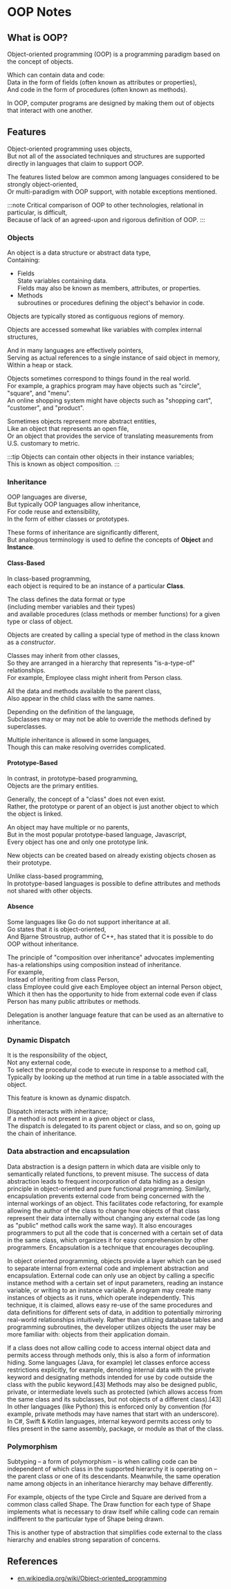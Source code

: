 # OOP Notes

## What is OOP?

Object-oriented programming (OOP) is a programming paradigm based on the concept of objects.

Which can contain data and code:  
Data in the form of fields (often known as attributes or properties),  
And code in the form of procedures (often known as methods).

In OOP, computer programs are designed by making them out of objects that interact with one another.

## Features

Object-oriented programming uses objects,  
But not all of the associated techniques and structures are supported directly in languages that claim to support OOP.

The features listed below are common among languages considered to be strongly object-oriented,  
Or multi-paradigm with OOP support, with notable exceptions mentioned.

:::note
Critical comparison of OOP to other technologies, relational in particular, is difficult,  
Because of lack of an agreed-upon and rigorous definition of OOP.
:::

### Objects

An object is a data structure or abstract data type,  
Containing:

- Fields  
  State variables containing data.  
  Fields may also be known as members, attributes, or properties.
- Methods  
  subroutines or procedures defining the object's behavior in code.

Objects are typically stored as contiguous regions of memory.

Objects are accessed somewhat like variables with complex internal structures,

And in many languages are effectively pointers,  
Serving as actual references to a single instance of said object in memory,  
Within a heap or stack.

Objects sometimes correspond to things found in the real world.  
For example, a graphics program may have objects such as "circle", "square", and "menu".  
An online shopping system might have objects such as "shopping cart", "customer", and "product".

Sometimes objects represent more abstract entities,  
Like an object that represents an open file,  
Or an object that provides the service of translating measurements from U.S. customary to metric.

:::tip
Objects can contain other objects in their instance variables;  
This is known as object composition.
:::

### Inheritance

OOP languages are diverse,  
But typically OOP languages allow inheritance,  
For code reuse and extensibility,  
In the form of either classes or prototypes.

These forms of inheritance are significantly different,  
But analogous terminology is used to define the concepts of **Object** and **Instance**.

#### Class-Based

In class-based programming,  
each object is required to be an instance of a particular **Class**.

The class defines the data format or type  
(including member variables and their types)  
and available procedures (class methods or member functions) for a given type or class of object.

Objects are created by calling a special type of method in the class known as a _constructor_.

Classes may inherit from other classes,  
So they are arranged in a hierarchy that represents "is-a-type-of" relationships.  
For example, Employee class might inherit from Person class.

All the data and methods available to the parent class,  
Also appear in the child class with the same names.

Depending on the definition of the language,  
Subclasses may or may not be able to override the methods defined by superclasses.

Multiple inheritance is allowed in some languages,  
Though this can make resolving overrides complicated.

#### Prototype-Based

In contrast, in prototype-based programming,  
Objects are the primary entities.

Generally, the concept of a "class" does not even exist.  
Rather, the prototype or parent of an object is just another object to which the object is linked.

An object may have multiple or no parents,  
But in the most popular prototype-based language, Javascript,  
Every object has one and only one prototype link.

New objects can be created based on already existing objects chosen as their prototype.

Unlike class-based programming,  
In prototype-based languages is possible to define attributes and methods not shared with other objects.

#### Absence

Some languages like Go do not support inheritance at all.  
Go states that it is object-oriented,  
And Bjarne Stroustrup, author of C++, has stated that it is possible to do OOP without inheritance.

The principle of "composition over inheritance" advocates implementing has-a relationships using composition instead of inheritance.  
For example,  
Instead of inheriting from class Person,  
class Employee could give each Employee object an internal Person object,  
Which it then has the opportunity to hide from external code even if class Person has many public attributes or methods.

Delegation is another language feature that can be used as an alternative to inheritance.

### Dynamic Dispatch

It is the responsibility of the object,  
Not any external code,  
To select the procedural code to execute in response to a method call,  
Typically by looking up the method at run time in a table associated with the object.

This feature is known as dynamic dispatch.

Dispatch interacts with inheritance;  
If a method is not present in a given object or class,  
The dispatch is delegated to its parent object or class, and so on, going up the chain of inheritance.

### Data abstraction and encapsulation

Data abstraction is a design pattern in which data are visible only to semantically related functions, to prevent misuse. The success of data abstraction leads to frequent incorporation of data hiding as a design principle in object-oriented and pure functional programming. Similarly, encapsulation prevents external code from being concerned with the internal workings of an object. This facilitates code refactoring, for example allowing the author of the class to change how objects of that class represent their data internally without changing any external code (as long as "public" method calls work the same way). It also encourages programmers to put all the code that is concerned with a certain set of data in the same class, which organizes it for easy comprehension by other programmers. Encapsulation is a technique that encourages decoupling.

In object oriented programming, objects provide a layer which can be used to separate internal from external code and implement abstraction and encapsulation. External code can only use an object by calling a specific instance method with a certain set of input parameters, reading an instance variable, or writing to an instance variable. A program may create many instances of objects as it runs, which operate independently. This technique, it is claimed, allows easy re-use of the same procedures and data definitions for different sets of data, in addition to potentially mirroring real-world relationships intuitively. Rather than utilizing database tables and programming subroutines, the developer utilizes objects the user may be more familiar with: objects from their application domain.

If a class does not allow calling code to access internal object data and permits access through methods only, this is also a form of information hiding. Some languages (Java, for example) let classes enforce access restrictions explicitly, for example, denoting internal data with the private keyword and designating methods intended for use by code outside the class with the public keyword.[43] Methods may also be designed public, private, or intermediate levels such as protected (which allows access from the same class and its subclasses, but not objects of a different class).[43] In other languages (like Python) this is enforced only by convention (for example, private methods may have names that start with an underscore). In C#, Swift & Kotlin languages, internal keyword permits access only to files present in the same assembly, package, or module as that of the class.

### Polymorphism

Subtyping – a form of polymorphism – is when calling code can be independent of which class in the supported hierarchy it is operating on – the parent class or one of its descendants. Meanwhile, the same operation name among objects in an inheritance hierarchy may behave differently.

For example, objects of the type Circle and Square are derived from a common class called Shape. The Draw function for each type of Shape implements what is necessary to draw itself while calling code can remain indifferent to the particular type of Shape being drawn.

This is another type of abstraction that simplifies code external to the class hierarchy and enables strong separation of concerns.

## References

- [en.wikipedia.org/wiki/Object-oriented_programming](https://en.wikipedia.org/wiki/Object-oriented_programming)
